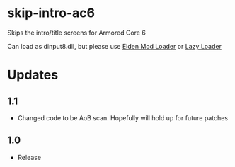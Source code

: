 # skip-intro-ac6
Skips the intro/title screens for Armored Core 6


Can load as dinput8.dll, but please use [Elden Mod Loader﻿](https://www.nexusmods.com/eldenring/mods/117) or [Lazy Loader](https://www.nexusmods.com/darksouls3/mods/677)

# Updates
## 1.1
* Changed code to be AoB scan. Hopefully will hold up for future patches

## 1.0
* Release  


